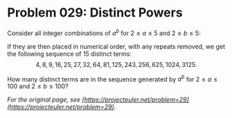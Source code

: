 # Problem 029: Distinct Powers

Consider all integer combinations of $a^b$ for $2 \le a \le 5$ and $2 \le b \le 5$:

If they are then placed in numerical order, with any repeats removed, we get the following sequence of $15$ distinct terms:
$$4, 8, 9, 16, 25, 27, 32, 64, 81, 125, 243, 256, 625, 1024, 3125.$$

How many distinct terms are in the sequence generated by $a^b$ for $2 \le a \le 100$ and $2 \le b \le 100$?

*For the original page, see [https://projecteuler.net/problem=29](https://projecteuler.net/problem=29).*
